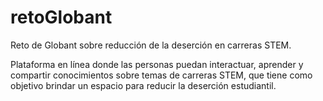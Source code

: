 # retoGlobant
Reto de Globant sobre reducción de la deserción en carreras STEM.

Plataforma en línea donde las personas puedan interactuar, aprender y compartir conocimientos sobre temas de carreras STEM, que tiene como objetivo brindar un espacio para reducir la deserción estudiantil.
